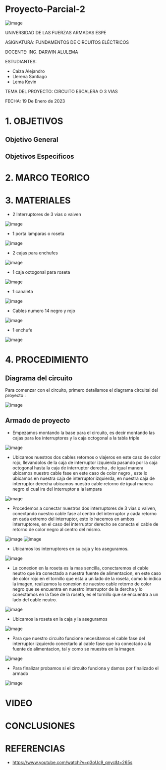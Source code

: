 # Proyecto-Parcial-2

![image](https://user-images.githubusercontent.com/116772752/208487145-d0353032-6309-4f57-a2a8-ec74218dba3d.png)

UNIVERSIDAD DE LAS FUERZAS ARMADAS ESPE

ASIGNATURA: FUNDAMENTOS DE CIRCUITOS ELÉCTRICOS

DOCENTE: ING. DARWIN ALULEMA

ESTUDIANTES:

* Caiza Alejandro
* Llerena Santiago 
* Lema Kevin

TEMA DEL PROYECTO: CIRCUITO ESCALERA O 3 VIAS 

FECHA: 19 De Enero de 2023

# 1. OBJETIVOS
## Objetivo General
## Objetivos Especificos 
# 2. MARCO TEORICO 
# 3. MATERIALES
* 2 Interruptores de 3 vias o vaiven 

![image](https://user-images.githubusercontent.com/116832991/213363660-d46e9ae1-d185-4b37-a195-21354d7e0368.png)

* 1 porta lamparas o roseta

![image](https://user-images.githubusercontent.com/116832991/213365873-eb267622-86c7-4ce8-8b92-63999cb3bfbe.png)

* 2 cajas para enchufes

![image](https://user-images.githubusercontent.com/116832991/213365760-6f7d9840-d9bf-4a88-9d55-7f9cf9d96f60.png)


* 1 caja octogonal para roseta

![image](https://user-images.githubusercontent.com/116832991/213365684-ee1a56aa-489d-4856-819a-9ffff5d463ec.png)

* 1 canaleta

![image](https://user-images.githubusercontent.com/116832991/213365611-a5cc2a96-c8f1-465f-b8c7-c4ec9e342acb.png)


* Cables numero 14 negro y rojo

![image](https://user-images.githubusercontent.com/116832991/213365529-ca2e6531-5e5e-4ba8-999b-4524f387f3fd.png)


* 1 enchufe

![image](https://user-images.githubusercontent.com/116832991/213365310-ae203e6e-c83c-4961-9e2d-fcadab4f3ebf.png)


# 4. PROCEDIMIENTO 
## Diagrama del circuito 

Para comenzar con el circuito, primero detallamos el diagrama circuital  del proyecto :

![image](https://user-images.githubusercontent.com/116832991/213375607-78caf3df-b0dc-48ad-9000-b4f9b14b163a.png)

## Armado de proyecto 
* Empezamos montando la base para el circuito, es decir montando las cajas para los interruptores y la caja octogonal a la tabla triple 

![image](https://user-images.githubusercontent.com/116832991/213366358-28751f17-2f5e-41d5-861a-1a169f88b1e3.png)

* Ubicamos nuestros dos cables retornos o viajeros en este caso de color rojo,  llevandolos de la caja de interruptor izquierda pasando por la caja octogonal hasta la caja de interruptor derecha , de igual manera ubicamos nuestro cable fase en este caso de color negro , este lo ubicamos en nuestra caja de interruptor izquierda, en nuestra caja de interruptor derecha ubicamos nuestro cable retorno de igual manera negro el cual ira del interruptor a la lampara 

![image](https://user-images.githubusercontent.com/116832991/213367723-19d987b4-bcd6-4fae-a96d-e02788fc1568.png)

* Procedemos a conectar nuestros dos interruptores de 3 vias o vaiven, conectando nuestro cable fase al centro del interruptor y cada retorno en cada extremo del interruptor, esto lo hacemos en ambos interruptores, en el caso del interruptor derecho se conecta el cable de retorno de color negro al centro del mismo.

![image](https://user-images.githubusercontent.com/116832991/213369146-0e4e35e4-4141-4bc9-b5cc-381bb4005da8.png)
![image](https://user-images.githubusercontent.com/116832991/213368962-00197127-2f3b-4402-8335-61980190c384.png)

* Ubicamos los interruptores en su caja y los aseguramos.

![image](https://user-images.githubusercontent.com/116832991/213369421-c4290e0e-a211-4d46-8722-ed1c6f3e1d7f.png)

* La conexion en la roseta es la mas sencilla, conectaremos el cable neutro que ira conectado a nuestra fuente de alimentacion, en este caso de color rojo en el tornillo que esta a un lado de la roseta, como lo indica la imagen, realizamos la conexion de nuestro cable retorno de color negro que se encuentra en nuestro interruptor de la dercha y lo conectamos en la fase de la roseta, es el tornillo que se encuentra a un lado del cable neutro. 

![image](https://user-images.githubusercontent.com/116832991/213370755-17dd25dc-651d-476c-b64b-52a481360794.png)

* Ubicamos la roseta en la caja y la aseguramos 

![image](https://user-images.githubusercontent.com/116832991/213370902-f4a3693d-7cbf-4e36-a4d2-51e90b413bc3.png)

* Para que nuestro circuito funcione necesitamos el cable fase del interruptor izquierdo conectarlo al cable fase que ira conectado a la fuente de alimentacion, tal y como se muestra en la imagen.

![image](https://user-images.githubusercontent.com/116832991/213371514-35fb0abc-ac90-4407-91eb-d9ed5d426e9c.png)

* Para finalizar probamos si el circuito funciona y damos por finalizado el armado 

![image](https://user-images.githubusercontent.com/116832991/213372316-7fd1008c-98a3-47e6-b00d-d6148a3c950e.png)

# VIDEO
# CONCLUSIONES 
# REFERENCIAS
* https://www.youtube.com/watch?v=q3oUc9_qnyc&t=265s

